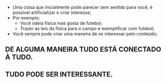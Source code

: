 - Uma coisa que inicialmente pode parecer sem sentido para você, é possível artificializar e criar interesse;
- Por exemplo:
	- Você odeia física mas gosta de futebol;
	- Trazer as leis da física para o campo e exemplificar com futebol;
- Você sempre pode criar uma maneira de se interessar pelo conteúdo;

## DE ALGUMA MANEIRA TUDO ESTÁ CONECTADO À TUDO.
## TUDO PODE SER INTERESSANTE.
